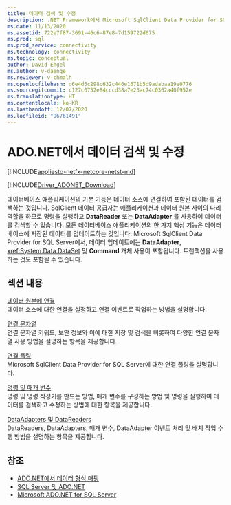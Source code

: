 ```yaml
---
title: 데이터 검색 및 수정
description: .NET Framework에서 Microsoft SqlClient Data Provider for SQL Server는 데이터를 읽고 업데이트하기 위한 애플리케이션과 데이터 원본 간의 브리지 역할을 합니다.
ms.date: 11/13/2020
ms.assetid: 722e7f87-3691-46c6-87e8-7d159722d675
ms.prod: sql
ms.prod_service: connectivity
ms.technology: connectivity
ms.topic: conceptual
author: David-Engel
ms.author: v-daenge
ms.reviewer: v-chmalh
ms.openlocfilehash: d6e4d6c298c632c446e1671b5d9adabaa19e0776
ms.sourcegitcommit: c127c0752e84cccd38a7e23ac74c0362a40f952e
ms.translationtype: HT
ms.contentlocale: ko-KR
ms.lasthandoff: 12/07/2020
ms.locfileid: "96761491"
---
```

# <a name="retrieving-and-modifying-data-in-adonet"></a>ADO.NET에서 데이터 검색 및 수정

[!INCLUDE[appliesto-netfx-netcore-netst-md](../../includes/appliesto-netfx-netcore-netst-md.md)]

[!INCLUDE[Driver_ADONET_Download](../../includes/driver_adonet_download.md)]

데이터베이스 애플리케이션의 기본 기능은 데이터 소스에 연결하여 포함된 데이터를 검색하는 것입니다. SqlClient 데이터 공급자는 애플리케이션과 데이터 원본 사이의 다리 역할을 하므로 명령을 실행하고 **DataReader** 또는 **DataAdapter** 를 사용하여 데이터를 검색할 수 있습니다. 모든 데이터베이스 애플리케이션의 한 가지 핵심 기능은 데이터베이스에 저장된 데이터를 업데이트하는 것입니다. Microsoft SqlClient Data Provider for SQL Server에서, 데이터 업데이트에는 **DataAdapter**, <xref:System.Data.DataSet> 및 **Command** 개체 사용이 포함됩니다. 트랜잭션을 사용하는 것도 포함될 수 있습니다.

## <a name="in-this-section"></a>섹션 내용

[데이터 원본에 연결](connecting-to-data-source.md)  
데이터 소스에 대한 연결을 설정하고 연결 이벤트로 작업하는 방법을 설명합니다.

[연결 문자열](connection-strings.md)  
연결 문자열 키워드, 보안 정보와 이에 대한 저장 및 검색을 비롯하여 다양한 연결 문자열 사용 방법을 설명하는 항목을 제공합니다.

[연결 풀링](connection-pooling.md)  
Microsoft SqlClient Data Provider for SQL Server에 대한 연결 풀링을 설명합니다.

[명령 및 매개 변수](commands-parameters.md)  
명령 및 명령 작성기를 만드는 방법, 매개 변수를 구성하는 방법 및 명령을 실행하여 데이터를 검색하고 수정하는 방법에 대한 항목을 제공합니다.

[DataAdapters 및 DataReaders](dataadapters-datareaders.md)  
DataReaders, DataAdapters, 매개 변수, DataAdapter 이벤트 처리 및 배치 작업 수행 방법을 설명하는 항목을 제공합니다.

## <a name="see-also"></a>참조

- [ADO.NET에서 데이터 형식 매핑](data-type-mappings-ado-net.md)
- [SQL Server 및 ADO.NET](./sql/index.md)
- [Microsoft ADO.NET for SQL Server](microsoft-ado-net-sql-server.md)
